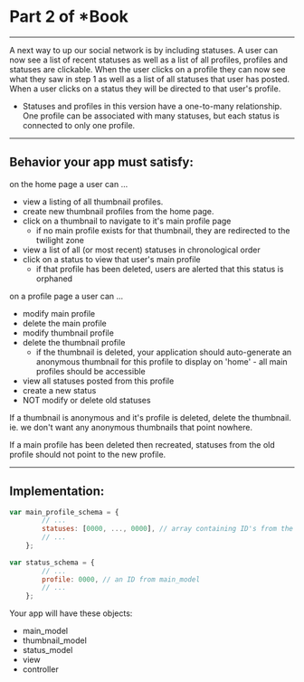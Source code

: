    
# Part 2 of *Book
___
 A next way to up our social network is by including statuses.  A user can now see a list of recent statuses as well as a list of all profiles, profiles and statuses are clickable.  When the user clicks on a profile they can now see what they saw in step 1 as well as a list of all statuses that user has posted. When a user clicks on a status they will be directed to that user's profile.
  * Statuses and profiles in this version have a one-to-many relationship.  One profile can be associated with many statuses, but each status is connected to only one profile.

___    
## Behavior your app must satisfy:
on the home page a user can ...
* view a listing of all thumbnail profiles.
* create new thumbnail profiles from the home page.
* click on a thumbnail to navigate to it's main profile page
    * if no main profile exists for that thumbnail, they are redirected to the twilight zone
* view a list of all (or most recent) statuses in chronological order
* click on a status to view that user's main profile
    * if that profile has been deleted, users are alerted that this status is orphaned   

on a profile page a user can ...
* modify main profile
* delete the main profile
* modify thumbnail profile
* delete the thumbnail profile
    * if the thumbnail is deleted, your application should auto-generate an anonymous thumbnail for this profile to display on 'home' - all main profiles should be accessible
* view all statuses posted from this profile
* create a new status 
* NOT modify or delete old statuses

If a thumbnail is anonymous and it's profile is deleted, delete the thumbnail.  ie. we don't want any anonymous thumbnails that point nowhere.  

If a main profile has been deleted then recreated, statuses from the old profile should not point to the new profile.
___
## Implementation:

```javascript 
var main_profile_schema = {
        // ...
        statuses: [0000, ..., 0000], // array containing ID's from the status_model
        // ...
    };
    
var status_schema = {
        // ...
        profile: 0000, // an ID from main_model
        // ...
    };    
```

Your app will have these objects:

* main_model
* thumbnail_model
* status_model
* view
* controller

